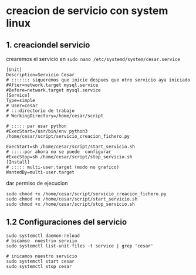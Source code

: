 # creacion de servicio con system linux

## 1. creaciondel servicio
 crearemos el servicio en `sudo nano /etc/systemd/system/cesar.service`
```shell
[Unit]
Description=Servicio Cesar
# ::::::: siqueremos que inicie despues que otro servicio aya iniciado
#After=network.target mysql.service
#Before=network.target mysql.service
[Service]
Type=simple
# User=cesar
# :::directorio de trabajo
# WorkingDirectory=/home/cesar/script

# ::::: par usar python
#ExecStart=/usr/bin/env python3 /home/cesar/script/servicio_creacion_fichero.py

ExecStart=sh /home/cesar/script/start_servicio.sh
# :::::por ahora no se puede  configurar
#ExecStop=sh /home/cesar/script/stop_servicio.sh
[Install]
# ::::: multi-user.target (modo no grafico)
WantedBy=multi-user.target
```

dar permiso de ejecucion
```shell
sudo chmod +x /home/cesar/script/servicio_creacion_fichero.py
sudo chmod +x /home/cesar/script/start_servicio.sh
sudo chmod +x /home/cesar/script/stop_servicio.sh
```

## 1.2 Configuraciones del servicio
```shell
sudo systemctl daemon-reload
# bscamso  nuestrio serviio
sudo systemctl list-unit-files -t service | grep 'cesar'

# inicamos nuestro servicio
sudo systemctl start cesar
sudo systemctl stop cesar
```

